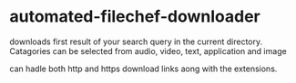 # automated-filechef-downloader
downloads first result of your search query in the current directory. Catagories can be selected from audio, video, text, application and image

can hadle both http and https download links aong with the extensions.
